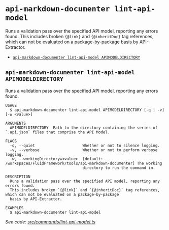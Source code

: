 `api-markdown-documenter lint-api-model`
========================================

Runs a validation pass over the specified API model, reporting any errors found.
This includes broken `{@link}` and `{@inheritDoc}` tag references, which can not be evaluated on a package-by-package basis by API-Extractor.

* [`api-markdown-documenter lint-api-model APIMODELDIRECTORY`](#api-markdown-documenter-lint-api-model-apimodeldirectory)

## `api-markdown-documenter lint-api-model APIMODELDIRECTORY`

Runs a validation pass over the specified API model, reporting any errors found.

```
USAGE
  $ api-markdown-documenter lint-api-model APIMODELDIRECTORY [-q | -v] [-w <value>]

ARGUMENTS
  APIMODELDIRECTORY  Path to the directory containing the series of `.api.json` files that comprise the API Model.

FLAGS
  -q, --quiet                     Whether or not to silence logging.
  -v, --verbose                   Whether or not to perform verbose logging.
  -w, --workingDirectory=<value>  [default: /workspaces/FluidFramework/tools/api-markdown-documenter] The working
                                  directory to run the command in.

DESCRIPTION
  Runs a validation pass over the specified API model, reporting any errors found.
  This includes broken `{@link}` and `{@inheritDoc}` tag references, which can not be evaluated on a package-by-package
  basis by API-Extractor.

EXAMPLES
  $ api-markdown-documenter lint-api-model
```

_See code: [src/commands/lint-api-model.ts](https://github.com/microsoft/FluidFramework/blob/v0.0.0/src/commands/lint-api-model.ts)_
